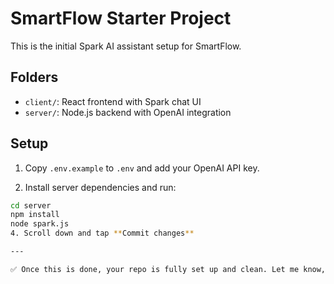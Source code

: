 # SmartFlow Starter Project

This is the initial Spark AI assistant setup for SmartFlow.

## Folders
- `client/`: React frontend with Spark chat UI
- `server/`: Node.js backend with OpenAI integration

## Setup

1. Copy `.env.example` to `.env` and add your OpenAI API key.

2. Install server dependencies and run:

```bash
cd server
npm install
node spark.js
4. Scroll down and tap **Commit changes**

---

✅ Once this is done, your repo is fully set up and clean. Let me know, and we’ll move on to running Spark online from your phone using Replit (no computer needed). Ready when you are.